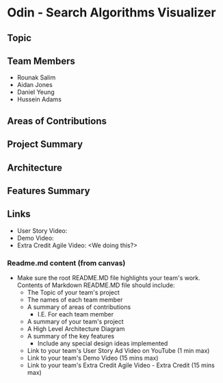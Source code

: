 # Odin - Search Algorithms Visualizer

## Topic

## Team Members
- Rounak Salim
- Aidan Jones
- Daniel Yeung
- Hussein Adams

## Areas of Contributions

## Project Summary

## Architecture

## Features Summary


## Links
 - User Story Video: 
 - Demo Video: 
 - Extra Credit Agile Video: <We doing this?>

### Readme.md content (from canvas)
- Make sure the root README.MD file highlights your team's work. Contents of Markdown  README.MD file should include:
    - The Topic of your team's project
    - The names of each team member
    - A summary of areas of contributions
        - I.E. For each team member
    - A summary of your team's project
    - A High Level Architecture Diagram
    - A summary of the key features
        - Include any special design ideas implemented
    - Link to your team's User Story Ad Video on YouTube (1 min max)
    - Link to your team's Demo Video (15 mins max)
    - Link to your team's Extra Credit Agile Video - Extra Credit (15 mins max)


